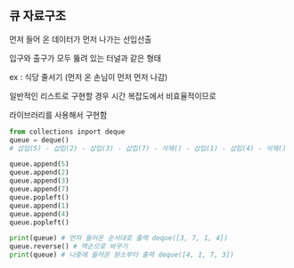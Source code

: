 ## 큐 자료구조

먼저 들어 온 데이터가 먼저 나가는 선입선출

입구와 출구가 모두 뚫려 있는 터널과 같은 형태

ex : 식당 줄서기 (먼저 온 손님이 먼저 먼저 나감)



일반적인 리스트로 구현할 경우 시간 복잡도에서 비효율적이므로

라이브러리를 사용해서 구현함

```python
from collections inport deque
queue = deque()
# 삽입(5) - 삽입(2) - 삽입(3) - 삽입(7) - 삭제() - 삽입(1) - 삽입(4) - 삭제()

queue.append(5)
queue.append(2)
queue.append(3)
queue.append(7)
queue.popleft()
queue.append(1)
queue.append(4)
queue.popleft()

print(queue) # 먼저 들어온 순서대로 출력 deque([3, 7, 1, 4])
queue.reverse() # 역순으로 바꾸기
print(queue) # 나중에 들어온 원소부터 출력 deque([4, 1, 7, 3])

```

